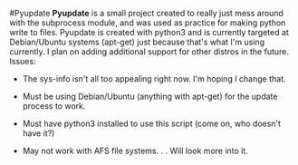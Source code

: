 #Pyupdate
**Pyupdate** is a small project created to really just mess around with the subprocess module, and was used as practice for making python write to files. Pyupdate is created with python3 and is currently targeted at Debian/Ubuntu systems (apt-get) just because that's what I'm using currently. I plan on adding additional support for other distros in the future. Issues:
* The sys-info isn't all too appealing right now. I'm hoping I change that.

* Must be using Debian/Ubuntu (anything with apt-get) for the update process to work.

* Must have python3 installed to use this script (come on, who doesn't have it?)

* May not work with AFS file systems. . . Will look more into it.
